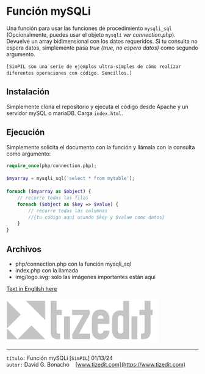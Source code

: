# Función mySQLi
Una función para usar las funciones de procedimiento `mysqli_sql` (Opcionalmente, puedes usar el objeto `mysqli` *ver connection.php*). Devuelve un array bidimensional con los datos requeridos. Si tu consulta no espera datos, simplemente pasa *true (true, no espero datos)* como segundo argumento.

`[SimPIL son una serie de ejemplos ultra-simples de cómo realizar diferentes operaciones con código. Sencillos.]`

## Instalación
Simplemente clona el repositorio y ejecuta el código desde Apache y un servidor mySQL o mariaDB. Carga `index.html`.

## Ejecución
Simplemente solicita el documento con la función y llámala con la consulta como argumento:
```php
require_once(php/connection.php);

$myarray = mysqli_sql('select * from mytable');

foreach ($myarray as $object) {
    // recorre todas las filas
    foreach ($object as $key => $value) {
        // recorre todas las columnas
        //{tu código aquí usando $key y $value como datos}
    }
}
```

## Archivos
- php/connection.php con la función mysqli_sql
- index.php con la llamada
- img/logo.svg: solo las imágenes importantes están aquí

[Text in Englilsh here](README.MD)

![](img/logo.svg)

---
`título:` Función mySQLi [`SimPIL`] 01/13/24\
`autor:` David G. Bonacho &nbsp;&nbsp; [www.tizedit.com](https://www.tizedit.com)



